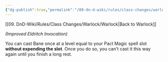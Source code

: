 ```yaml
---
{"dg-publish":true,"permalink":"/09-dn-d-wiki/rules/class-changes/warlock/eldritch-invokations/thief-of-five-fates/","tags":["invocation","warlock"]}
---
```


[[09. DnD-Wiki/Rules/Class Changes/Warlock/Warlock\|Back to Warlock]]

*(Improved Eldritch Invocation)*

You can cast Bane once at a level equal to your Pact Magic spell slot **without expending the slot**. Once you do so, you can't cast it this way again until you finish a long rest.